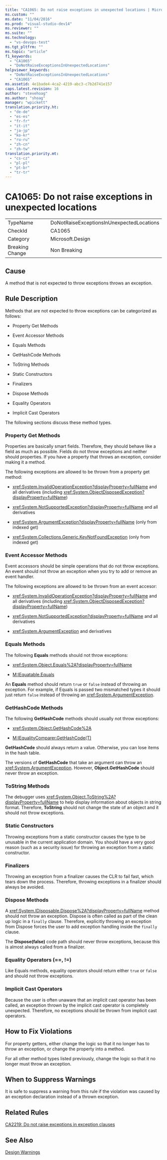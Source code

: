 ```yaml
---
title: "CA1065: Do not raise exceptions in unexpected locations | Microsoft Docs"
ms.custom: ""
ms.date: "11/04/2016"
ms.prod: "visual-studio-dev14"
ms.reviewer: ""
ms.suite: ""
ms.technology: 
  - "vs-devops-test"
ms.tgt_pltfrm: ""
ms.topic: "article"
f1_keywords: 
  - "CA1065"
  - "DoNotRaiseExceptionsInUnexpectedLocations"
helpviewer_keywords: 
  - "DoNotRaiseExceptionsInUnexpectedLocations"
  - "CA1065"
ms.assetid: 4e1bade4-4ca2-4219-abc3-c7b2d741e157
caps.latest.revision: 16
author: "stevehoag"
ms.author: "shoag"
manager: "wpickett"
translation.priority.ht: 
  - "de-de"
  - "es-es"
  - "fr-fr"
  - "it-it"
  - "ja-jp"
  - "ko-kr"
  - "ru-ru"
  - "zh-cn"
  - "zh-tw"
translation.priority.mt: 
  - "cs-cz"
  - "pl-pl"
  - "pt-br"
  - "tr-tr"
---
```

# CA1065: Do not raise exceptions in unexpected locations
|||  
|-|-|  
|TypeName|DoNotRaiseExceptionsInUnexpectedLocations|  
|CheckId|CA1065|  
|Category|Microsoft.Design|  
|Breaking Change|Non Breaking|  
  
## Cause  
 A method that is not expected to throw exceptions throws an exception.  
  
## Rule Description  
 Methods that are not expected to throw exceptions can be categorized as follows:  
  
-   Property Get Methods  
  
-   Event Accessor Methods  
  
-   Equals Methods  
  
-   GetHashCode Methods  
  
-   ToString Methods  
  
-   Static Constructors  
  
-   Finalizers  
  
-   Dispose Methods  
  
-   Equality Operators  
  
-   Implicit Cast Operators  
  
 The following sections discuss these method types.  
  
### Property Get Methods  
 Properties are basically smart fields. Therefore, they should behave like a field as much as possible. Fields do not throw exceptions and neither should properties. If you have a property that throws an exception, consider making it a method.  
  
 The following exceptions are allowed to be thrown from a property get method:  
  
-   <xref:System.InvalidOperationException?displayProperty=fullName> and all derivatives (including <xref:System.ObjectDisposedException?displayProperty=fullName>)  
  
-   <xref:System.NotSupportedException?displayProperty=fullName> and all derivatives  
  
-   <xref:System.ArgumentException?displayProperty=fullName> (only from indexed get)  
  
-   <xref:System.Collections.Generic.KeyNotFoundException> (only from indexed get)  
  
### Event Accessor Methods  
 Event accessors should be simple operations that do not throw exceptions. An event should not throw an exception when you try to add or remove an event handler.  
  
 The following exceptions are allowed to be thrown from an event accesor:  
  
-   <xref:System.InvalidOperationException?displayProperty=fullName> and all derivatives (including <xref:System.ObjectDisposedException?displayProperty=fullName>)  
  
-   <xref:System.NotSupportedException?displayProperty=fullName> and all derivatives  
  
-   <xref:System.ArgumentException> and derivatives  
  
### Equals Methods  
 The following **Equals** methods should not throw exceptions:  
  
-   <xref:System.Object.Equals%2A?displayProperty=fullName>  
  
-   [M:IEquatable.Equals](http://go.microsoft.com/fwlink/?LinkId=113472)  
  
 An **Equals** method should return `true` or `false` instead of throwing an exception. For example, if Equals is passed two mismatched types it should just return `false` instead of throwing an <xref:System.ArgumentException>.  
  
### GetHashCode Methods  
 The following **GetHashCode** methods should usually not throw exceptions:  
  
-   <xref:System.Object.GetHashCode%2A>  
  
-   [M:IEqualityComparer.GetHashCode(T)](http://go.microsoft.com/fwlink/?LinkId=113477)  
  
 **GetHashCode** should always return a value. Otherwise, you can lose items in the hash table.  
  
 The versions of **GetHashCode** that take an argument can throw an <xref:System.ArgumentException>. However, **Object.GetHashCode** should never throw an exception.  
  
### ToString Methods  
 The debugger uses <xref:System.Object.ToString%2A?displayProperty=fullName> to help display information about objects in string format. Therefore, **ToString** should not change the state of an object and it should not throw exceptions.  
  
### Static Constructors  
 Throwing exceptions from a static constructor causes the type to be unusable in the current application domain. You should have a very good reason (such as a security issue) for throwing an exception from a static constructor.  
  
### Finalizers  
 Throwing an exception from a finalizer causes the CLR to fail fast, which tears down the process. Therefore, throwing exceptions in a finalizer should always be avoided.  
  
### Dispose Methods  
 A <xref:System.IDisposable.Dispose%2A?displayProperty=fullName> method should not throw an exception. Dispose is often called as part of the clean up logic in a `finally` clause. Therefore, explicitly throwing an exception from Dispose forces the user to add exception handling inside the `finally` clause.  
  
 The **Dispose(false)** code path should never throw exceptions, because this is almost always called from a finalizer.  
  
### Equality Operators (==, !=)  
 Like Equals methods, equality operators should return either `true` or `false` and should not throw exceptions.  
  
### Implicit Cast Operators  
 Because the user is often unaware that an implicit cast operator has been called, an exception thrown by the implicit cast operator is completely unexpected. Therefore, no exceptions should be thrown from implicit cast operators.  
  
## How to Fix Violations  
 For property getters, either change the logic so that it no longer has to throw an exception, or change the property into a method.  
  
 For all other method types listed previously, change the logic so that it no longer must throw an exception.  
  
## When to Suppress Warnings  
 It is safe to suppress a warning from this rule if the violation was caused by an exception declaration instead of a thrown exception.  
  
## Related Rules  
 [CA2219: Do not raise exceptions in exception clauses](../code-quality/ca2219-do-not-raise-exceptions-in-exception-clauses.md)  
  
## See Also  
 [Design Warnings](../code-quality/design-warnings.md)